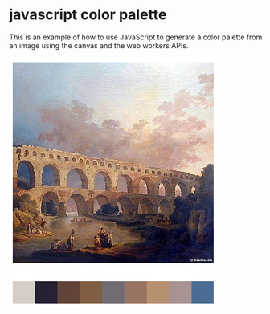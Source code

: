 javascript color palette
========================

This is an example of how to use JavaScript to generate a color palette from an image using the canvas and the web workers APIs.

![picture alt](https://github.com/manekinekko/javascript-color-palette/raw/master/img/capture.png)

